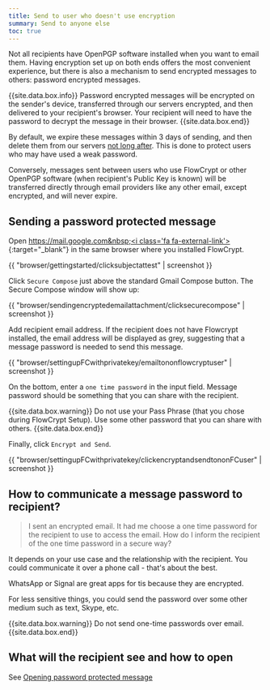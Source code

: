 ```yaml
---
title: Send to user who doesn't use encryption
summary: Send to anyone else
toc: true
---
```


Not all recipients have OpenPGP software installed when you want to email them. Having encryption set up on both ends offers the most convenient experience, but there is also a mechanism to send encrypted messages to others: password encrypted messages.

{{site.data.box.info}}
Password encrypted messages will be encrypted on the sender's device, transferred through our servers encrypted, and then delivered to your recipient's browser. Your recipient will need to have the password to decrypt the message in their browser.
{{site.data.box.end}}

By default, we expire these messages within 3 days of sending, and then delete them from our servers [not long after](https://flowcrypt.com/privacy#message-delivery-and-storage). This is done to protect users who may have used a weak password.

Conversely, messages sent between users who use FlowCrypt or other OpenPGP software (when recipient's Public Key is known) will be transferred directly through email providers like any other email, except encrypted, and will never expire.

## Sending a password protected message

Open [https://mail.google.com&nbsp;<i class='fa fa-external-link'></i>](https://mail.google.com){:target="_blank"} in the same browser where you installed FlowCrypt.

{{ "browser/gettingstarted/clicksubjectattest" | screenshot }}

Click `Secure Compose` just above the standard Gmail Compose button. The Secure Compose window will show up:

{{ "browser/sendingencryptedemailattachment/clicksecurecompose" | screenshot }}

Add recipient email address. If the recipient does not have Flowcrypt installed, the email address will be displayed as grey, suggesting that a message password is needed to send this message.

{{ "browser/settingupFCwithprivatekey/emailtononflowcryptuser" | screenshot }}

On the bottom, enter a `one time password` in the input field. Message password should be something that you can share with the recipient.

{{site.data.box.warning}}
Do not use your Pass Phrase (that you chose during FlowCrypt Setup). Use some other password that you can share with others.
{{site.data.box.end}}

Finally, click `Encrypt and Send`.

{{ "browser/settingupFCwithprivatekey/clickencryptandsendtononFCuser" | screenshot }}

## How to communicate a message password to recipient?

> I sent an encrypted email. It had me choose a one time password for the recipient to use to access the email. How do I inform the recipient of the one time password in a secure way?

It depends on your use case and the relationship with the recipient. You could communicate it over a phone call - that's about the best.

WhatsApp or Signal are great apps for tis because they are encrypted.

For less sensitive things, you could send the password over some other medium such as text, Skype, etc.

{{site.data.box.warning}}
Do not send one-time passwords over email.
{{site.data.box.end}}

## What will the recipient see and how to open

See [Opening password protected message](open-password-protected.html)